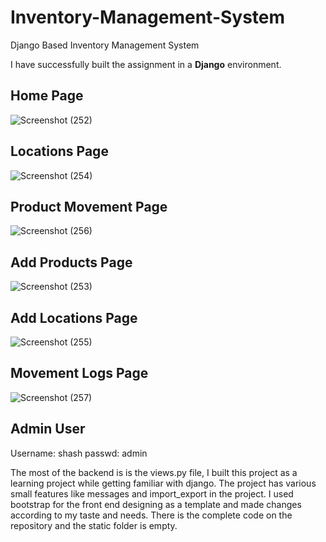 # Inventory-Management-System
Django Based Inventory Management System

I have successfully built the assignment in a **Django** environment.

## **Home Page**
![Screenshot (252)](https://user-images.githubusercontent.com/82726693/127571846-b483644e-d96c-413c-a854-e0619285d5d7.png)


## **Locations Page**
![Screenshot (254)](https://user-images.githubusercontent.com/82726693/127571905-f65f433a-899c-4382-94c1-c704a4c30131.png)


## **Product Movement Page**
![Screenshot (256)](https://user-images.githubusercontent.com/82726693/127572015-33713605-8cfa-4786-a646-fc264e8884ae.png)


## **Add Products Page**
![Screenshot (253)](https://user-images.githubusercontent.com/82726693/127572076-b0a3bc97-816d-4df1-a58a-b0d8af08ce98.png)


## **Add Locations Page**
![Screenshot (255)](https://user-images.githubusercontent.com/82726693/127572112-3ff66d8c-0e3a-4450-aa69-6a73ef5792b1.png)


## **Movement Logs Page**
![Screenshot (257)](https://user-images.githubusercontent.com/82726693/127572148-c1e212b2-a841-4c42-9d24-08c25f4e7fc4.png)


## Admin User
Username: shash
passwd: admin

The most of the backend is is the views.py file, I built this project as a learning project while getting familiar with django.
The project has various small features like messages and import_export in the project.
I used bootstrap for the front end designing as a template and made changes according to my taste and needs.
There is the complete code on the repository and the static folder is empty.

